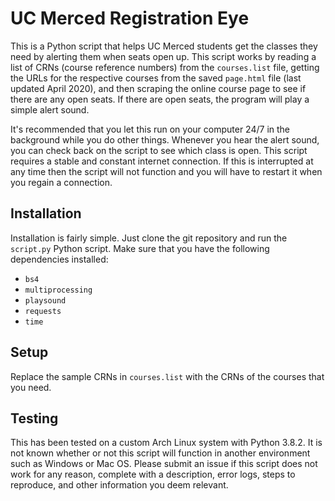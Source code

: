 # UC Merced Registration Eye

This is a Python script that helps UC Merced students get the classes they need by alerting them when seats open up. This script works by reading a list of CRNs (course reference numbers) from the `courses.list` file, getting the URLs for the respective courses from the saved `page.html` file (last updated April 2020), and then scraping the online course page to see if there are any open seats. If there are open seats, the program will play a simple alert sound.

It's recommended that you let this run on your computer 24/7 in the background while you do other things. Whenever you hear the alert sound, you can check back on the script to see which class is open. This script requires a stable and constant internet connection. If this is interrupted at any time then the script will not function and you will have to restart it when you regain a connection.

## Installation

Installation is fairly simple. Just clone the git repository and run the `script.py` Python script. Make sure that you have the following dependencies installed:

- `bs4`
- `multiprocessing`
- `playsound`
- `requests`
- `time`

## Setup

Replace the sample CRNs in `courses.list` with the CRNs of the courses that you need.

## Testing

This has been tested on a custom Arch Linux system with Python 3.8.2. It is not known whether or not this script will function in another environment such as Windows or Mac OS. Please submit an issue if this script does not work for any reason, complete with a description, error logs, steps to reproduce, and other information you deem relevant.
